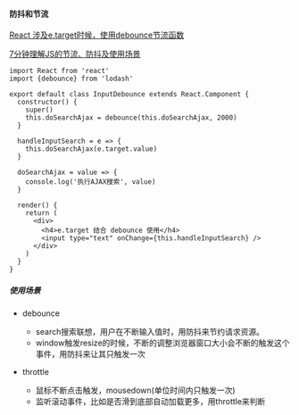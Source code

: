 #### 防抖和节流
[React 涉及e.target时候，使用debounce节流函数](https://segmentfault.com/a/1190000020156100)

[7分钟理解JS的节流、防抖及使用场景](https://segmentfault.com/a/1190000016261602)
```
import React from 'react'
import {debounce} from 'lodash'

export default class InputDebounce extends React.Component {
  constructor() {
    super()
    this.doSearchAjax = debounce(this.doSearchAjax, 2000)
  }

  handleInputSearch = e => {
    this.doSearchAjax(e.target.value)
  }

  doSearchAjax = value => {
    console.log('执行AJAX搜索', value)
  }

  render() {
    return (
      <div>
        <h4>e.target 结合 debounce 使用</h4>
        <input type="text" onChange={this.handleInputSearch} />
      </div>
    )
  }
}
```
##### 使用场景
<ul>
<li>
<p>debounce</p>
<ul>
<li>search搜索联想，用户在不断输入值时，用防抖来节约请求资源。</li>
<li>window触发resize的时候，不断的调整浏览器窗口大小会不断的触发这个事件，用防抖来让其只触发一次</li>
</ul>
</li>
<li>
<p>throttle</p>
<ul>
<li>鼠标不断点击触发，mousedown(单位时间内只触发一次)</li>
<li>监听滚动事件，比如是否滑到底部自动加载更多，用throttle来判断</li>
</ul>
</li>
</ul>